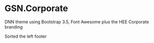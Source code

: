 # GSN.Corporate
DNN theme using Bootstrap 3.5, Font Awesome plus the HEE Corporate branding

Sorted the left footer
